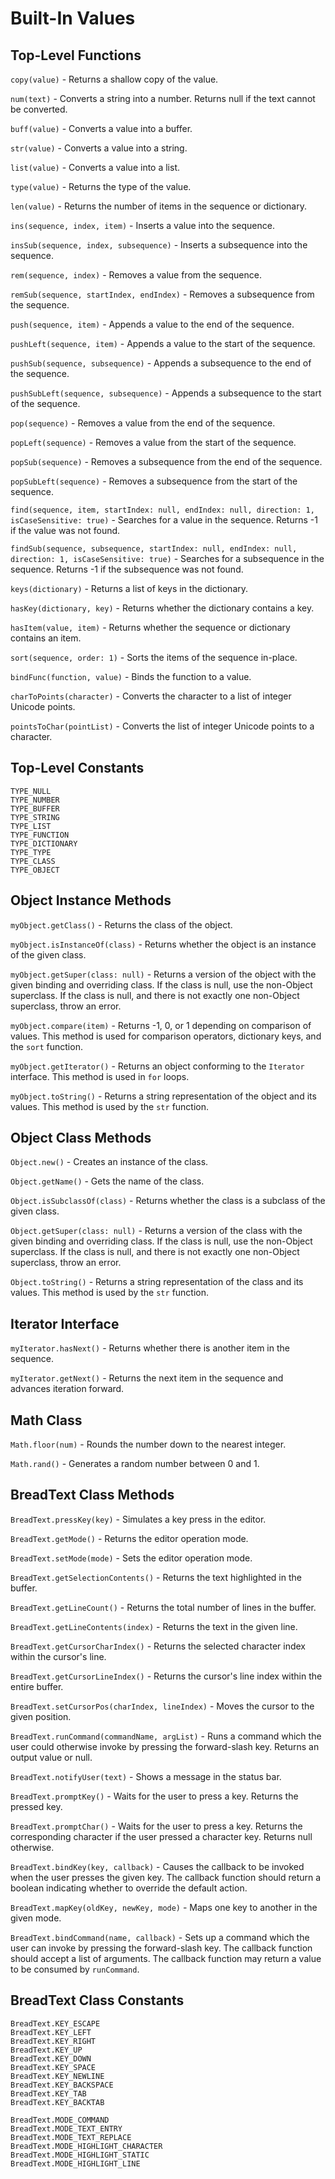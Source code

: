 
# Built-In Values

## Top-Level Functions

`copy(value)` - Returns a shallow copy of the value.

`num(text)` - Converts a string into a number. Returns null if the text cannot be converted.

`buff(value)` - Converts a value into a buffer.

`str(value)` - Converts a value into a string.

`list(value)` - Converts a value into a list.

`type(value)` - Returns the type of the value.

`len(value)` - Returns the number of items in the sequence or dictionary.

`ins(sequence, index, item)` - Inserts a value into the sequence.

`insSub(sequence, index, subsequence)` - Inserts a subsequence into the sequence.

`rem(sequence, index)` - Removes a value from the sequence.

`remSub(sequence, startIndex, endIndex)` - Removes a subsequence from the sequence.

`push(sequence, item)` - Appends a value to the end of the sequence.

`pushLeft(sequence, item)` - Appends a value to the start of the sequence.

`pushSub(sequence, subsequence)` - Appends a subsequence to the end of the sequence.

`pushSubLeft(sequence, subsequence)` - Appends a subsequence to the start of the sequence.

`pop(sequence)` - Removes a value from the end of the sequence.

`popLeft(sequence)` - Removes a value from the start of the sequence.

`popSub(sequence)` - Removes a subsequence from the end of the sequence.

`popSubLeft(sequence)` - Removes a subsequence from the start of the sequence.

`find(sequence, item, startIndex: null, endIndex: null, direction: 1, isCaseSensitive: true)` - Searches for a value in the sequence. Returns -1 if the value was not found.

`findSub(sequence, subsequence, startIndex: null, endIndex: null, direction: 1, isCaseSensitive: true)` - Searches for a subsequence in the sequence. Returns -1 if the subsequence was not found.

`keys(dictionary)` - Returns a list of keys in the dictionary.

`hasKey(dictionary, key)` - Returns whether the dictionary contains a key.

`hasItem(value, item)` - Returns whether the sequence or dictionary contains an item.

`sort(sequence, order: 1)` - Sorts the items of the sequence in-place.

`bindFunc(function, value)` - Binds the function to a value.

`charToPoints(character)` - Converts the character to a list of integer Unicode points.

`pointsToChar(pointList)` - Converts the list of integer Unicode points to a character.

## Top-Level Constants

`TYPE_NULL`  
`TYPE_NUMBER`  
`TYPE_BUFFER`  
`TYPE_STRING`  
`TYPE_LIST`  
`TYPE_FUNCTION`  
`TYPE_DICTIONARY`  
`TYPE_TYPE`  
`TYPE_CLASS`  
`TYPE_OBJECT`

## Object Instance Methods

`myObject.getClass()` - Returns the class of the object.

`myObject.isInstanceOf(class)` - Returns whether the object is an instance of the given class.

`myObject.getSuper(class: null)` - Returns a version of the object with the given binding and overriding class. If the class is null, use the non-Object superclass. If the class is null, and there is not exactly one non-Object superclass, throw an error.

`myObject.compare(item)` - Returns -1, 0, or 1 depending on comparison of values. This method is used for comparison operators, dictionary keys, and the `sort` function.

`myObject.getIterator()` - Returns an object conforming to the `Iterator` interface. This method is used in `for` loops.

`myObject.toString()` - Returns a string representation of the object and its values. This method is used by the `str` function.

## Object Class Methods

`Object.new()` - Creates an instance of the class.

`Object.getName()` - Gets the name of the class.

`Object.isSubclassOf(class)` - Returns whether the class is a subclass of the given class.

`Object.getSuper(class: null)` - Returns a version of the class with the given binding and overriding class. If the class is null, use the non-Object superclass. If the class is null, and there is not exactly one non-Object superclass, throw an error.

`Object.toString()` - Returns a string representation of the class and its values. This method is used by the `str` function.

## Iterator Interface

`myIterator.hasNext()` - Returns whether there is another item in the sequence.

`myIterator.getNext()` - Returns the next item in the sequence and advances iteration forward.

## Math Class

`Math.floor(num)` - Rounds the number down to the nearest integer.

`Math.rand()` - Generates a random number between 0 and 1.

## BreadText Class Methods

`BreadText.pressKey(key)` - Simulates a key press in the editor.

`BreadText.getMode()` - Returns the editor operation mode.

`BreadText.setMode(mode)` - Sets the editor operation mode.

`BreadText.getSelectionContents()` - Returns the text highlighted in the buffer.

`BreadText.getLineCount()` - Returns the total number of lines in the buffer.

`BreadText.getLineContents(index)` - Returns the text in the given line.

`BreadText.getCursorCharIndex()` - Returns the selected character index within the cursor's line.

`BreadText.getCursorLineIndex()` - Returns the cursor's line index within the entire buffer.

`BreadText.setCursorPos(charIndex, lineIndex)` - Moves the cursor to the given position.

`BreadText.runCommand(commandName, argList)` - Runs a command which the user could otherwise invoke by pressing the forward-slash key. Returns an output value or null.

`BreadText.notifyUser(text)` - Shows a message in the status bar.

`BreadText.promptKey()` - Waits for the user to press a key. Returns the pressed key.

`BreadText.promptChar()` - Waits for the user to press a key. Returns the corresponding character if the user pressed a character key. Returns null otherwise.

`BreadText.bindKey(key, callback)` - Causes the callback to be invoked when the user presses the given key. The callback function should return a boolean indicating whether to override the default action.

`BreadText.mapKey(oldKey, newKey, mode)` - Maps one key to another in the given mode.

`BreadText.bindCommand(name, callback)` - Sets up a command which the user can invoke by pressing the forward-slash key. The callback function should accept a list of arguments. The callback function may return a value to be consumed by `runCommand`.

## BreadText Class Constants

`BreadText.KEY_ESCAPE`  
`BreadText.KEY_LEFT`  
`BreadText.KEY_RIGHT`  
`BreadText.KEY_UP`  
`BreadText.KEY_DOWN`  
`BreadText.KEY_SPACE`  
`BreadText.KEY_NEWLINE`  
`BreadText.KEY_BACKSPACE`  
`BreadText.KEY_TAB`  
`BreadText.KEY_BACKTAB`

`BreadText.MODE_COMMAND`  
`BreadText.MODE_TEXT_ENTRY`  
`BreadText.MODE_TEXT_REPLACE`  
`BreadText.MODE_HIGHLIGHT_CHARACTER`  
`BreadText.MODE_HIGHLIGHT_STATIC`  
`BreadText.MODE_HIGHLIGHT_LINE`


